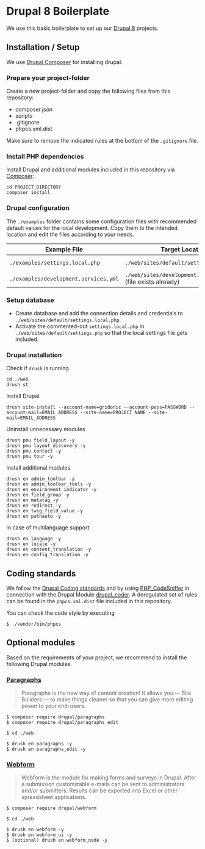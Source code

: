 # Drupal 8 Boilerplate

We use this basic boilerplate to set up our [Drupal 8](https://www.drupal.org/8) projects.

## Installation / Setup

We use [Drupal Composer](https://www.drupal.org/docs/develop/using-composer/using-composer-with-drupal) for installing drupal.

### Prepare your project-folder

Create a new project-folder and copy the following files from this repository:

* composer.json
* scripts 
* .gitignore
* phpcs.xml.dist

Make sure to remove the indicated rules at the bottom of the `.gitignore` file. 

### Install PHP dependencies

Install Drupal and additional modules included in this repository via [Composer](https://getcomposer.org/):

```
cd PROJECT_DIRECTORY
composer install
```  

### Drupal configuration

The `./examples` folder contains some configuration files with recommended default values for the local development.
Copy them to the intended location and edit the files according to your needs. 

| Example File | Target Location | Enable? |
| --- | --- | --- |
| `./examples/settings.local.php` | `./web/sites/default/settings.local.php` | **YES**, in `./web/sites/default/settings.php` |
| `./examples/development.services.yml` | `./web/sites/development.services.yml` (file exists already) | **YES**, in `./web/sites/default/settings.php` |

### Setup database

* Create database and add the connection details and credentials to `./web/sites/default/settings.local.php`.
* Activate the commented-out `settings.local.php` in `./web/sites/default/settings.php` so that the local settings file gets included.  

### Drupal installation

Check if `drush` is running.

```
cd ./web
drush st
```
    
Install Drupal

```
drush site-install --account-name=gridonic --account-pass=PASSWORD --account-mail=EMAIL_ADDRESS --site-name=PROJECT_NAME --site-mail=EMAIL_ADDRESS
```

Uninstall unnecessary modules

```
drush pmu field_layout -y
drush pmu layout_discovery -y
drush pmu contact -y
drush pmu tour -y
```

Install additional modules

```
drush en admin_toolbar -y
drush en admin_toolbar_tools -y
drush en environment_indicator -y
drush en field_group -y
drush en metatag -y
drush en redirect -y
drush en twig_field_value -y
drush en pathauto -y
```    

In case of multilanguage support

```
drush en language -y
drush en locale -y
drush en content_translation -y
drush en config_translation -y
```

## Coding standards

We follow the [Drupal Coding standards](https://www.drupal.org/docs/develop/standards/coding-standards) and by using [PHP_CodeSniffer](https://github.com/squizlabs/PHP_CodeSniffer) in connection with the Drupal Module
[drupal_coder](https://www.drupal.org/project/coder).
A deregulated set of rules can be found in the `phpcs.xml.dist` file included in this repository.

You can check the code style by executing

    $ ./vendor/bin/phpcs

## Optional modules

Based on the requirements of your project, we recommend to install the following Drupal modules.

### [Paragraphs](https://www.drupal.org/project/paragraphs)

> Paragraphs is the new way of content creation!
 It allows you — Site Builders — to make things cleaner so that you
 can give more editing power to your end-users.

    $ composer require drupal/paragraphs
    $ composer require drupal/paragraphs_edit
    
    $ cd ./web
    
    $ drush en paragraphs -y
    $ drush en paragraphs_edit -y

### [Webform](https://www.drupal.org/project/webform)

> Webform is the module for making forms and surveys in Drupal. After
a submission customizable e-mails can be sent to administrators and/or
submitters. Results can be exported into Excel or other spreadsheet
applications.

    $ composer require drupal/webform
    
    $ cd ./web
    
    $ drush en webform -y
    $ drush en webform_ui -y
    $ (optional) drush en webform_node -y
